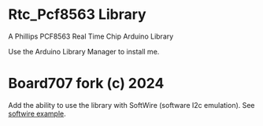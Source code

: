 # Rtc_Pcf8563 Library

A Phillips PCF8563 Real Time Chip Arduino Library

Use the Arduino Library Manager to install me.

# Board707 fork (c) 2024

Add the ability to use the library with SoftWire (software I2c emulation). See [softwire example](examples/softwire/softwire.ino).
